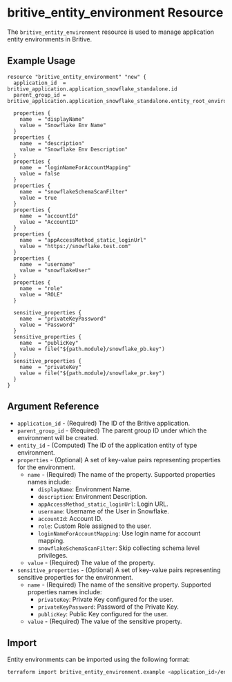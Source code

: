 # britive_entity_environment Resource

The `britive_entity_environment` resource is used to manage application entity environments in Britive.

## Example Usage

```hcl
resource "britive_entity_environment" "new" {
  application_id  = britive_application.application_snowflake_standalone.id
  parent_group_id = britive_application.application_snowflake_standalone.entity_root_environment_group_id

  properties {
    name  = "displayName"
    value = "Snowflake Env Name"
  }
  properties {
    name  = "description"
    value = "Snowflake Env Description"
  }
  properties {
    name  = "loginNameForAccountMapping"
    value = false
  }
  properties {
    name  = "snowflakeSchemaScanFilter"
    value = true
  }
  properties {
    name  = "accountId"
    value = "AccountID"
  }
  properties {
    name  = "appAccessMethod_static_loginUrl"
    value = "https://snowflake.test.com"
  }
  properties {
    name  = "username"
    value = "snowflakeUser"
  }
  properties {
    name  = "role"
    value = "ROLE"
  }

  sensitive_properties {
    name  = "privateKeyPassword"
    value = "Password"
  }
  sensitive_properties {
    name  = "publicKey"
    value = file("${path.module}/snowflake_pb.key")
  }
  sensitive_properties {
    name  = "privateKey"
    value = file("${path.module}/snowflake_pr.key")
  }
}
```

## Argument Reference

- `application_id` - (Required) The ID of the Britive application.
- `parent_group_id` - (Required) The parent group ID under which the environment will be created.
- `entity_id` - (Computed) The ID of the application entity of type environment.
- `properties` - (Optional) A set of key-value pairs representing properties for the environment.
  - `name` - (Required) The name of the property. 
  Supported properties names include:
    - `displayName`: Environment Name.
    - `description`: Environment Description.
    - `appAccessMethod_static_loginUrl`: Login URL.
    - `username`: Username of the User in Snowflake.
    - `accountId`: Account ID.
    - `role`: Custom Role assigned to the user.
    - `loginNameForAccountMapping`: Use login name for account mapping.
    - `snowflakeSchemaScanFilter`: Skip collecting schema level privileges.
  - `value` - (Required) The value of the property.
- `sensitive_properties` - (Optional) A set of key-value pairs representing sensitive properties for the environment.
  - `name` - (Required) The name of the sensitive property. Supported properties names include:
    - `privateKey`: Private Key configured for the user.
    - `privateKeyPassword`: Password of the Private Key.
    - `publicKey`: Public Key configured for the user.
  - `value` - (Required) The value of the sensitive property.

## Import

Entity environments can be imported using the following format:

```sh
terraform import britive_entity_environment.example <application_id>/environments/<entity_id>
```
